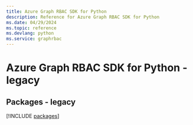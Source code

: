 ```yaml
---
title: Azure Graph RBAC SDK for Python
description: Reference for Azure Graph RBAC SDK for Python
ms.date: 04/29/2024
ms.topic: reference
ms.devlang: python
ms.service: graphrbac
---
```

# Azure Graph RBAC SDK for Python - legacy
## Packages - legacy
[!INCLUDE [packages](graph-rbac-index.md)]